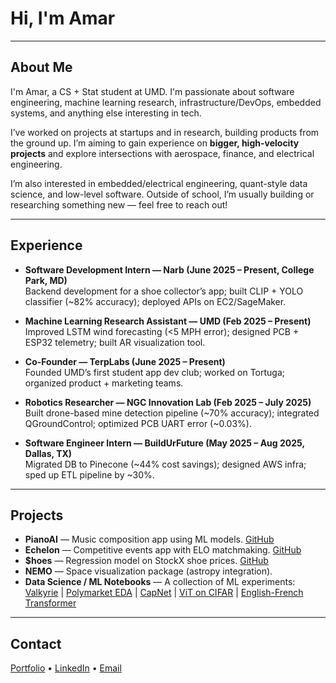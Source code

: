 # Hi, I'm Amar

---

## About Me
I'm Amar, a CS + Stat student at UMD. I'm passionate about software engineering, machine learning research, infrastructure/DevOps, embedded systems, and anything else interesting in tech.  

I’ve worked on projects at startups and in research, building products from the ground up. I’m aiming to gain experience on **bigger, high-velocity projects** and explore intersections with aerospace, finance, and electrical engineering.  

I’m also interested in embedded/electrical engineering, quant-style data science, and low-level software. Outside of school, I’m usually building or researching something new — feel free to reach out!

---

## Experience
- **Software Development Intern — Narb (June 2025 – Present, College Park, MD)**  
  Backend development for a shoe collector’s app; built CLIP + YOLO classifier (~82% accuracy); deployed APIs on EC2/SageMaker.  

- **Machine Learning Research Assistant — UMD (Feb 2025 – Present)**  
  Improved LSTM wind forecasting (<5 MPH error); designed PCB + ESP32 telemetry; built AR visualization tool.  

- **Co-Founder — TerpLabs (June 2025 – Present)**  
  Founded UMD’s first student app dev club; worked on Tortuga; organized product + marketing teams.  

- **Robotics Researcher — NGC Innovation Lab (Feb 2025 – July 2025)**  
  Built drone-based mine detection pipeline (~70% accuracy); integrated QGroundControl; optimized PCB UART error (~0.03%).  

- **Software Engineer Intern — BuildUrFuture (May 2025 – Aug 2025, Dallas, TX)**  
  Migrated DB to Pinecone (~44% cost savings); designed AWS infra; sped up ETL pipeline by ~30%.  

---

## Projects
- **PianoAI** — Music composition app using ML models. [GitHub](https://github.com/AmarDhillon05/PianoAi-v2)  
- **Echelon** — Competitive events app with ELO matchmaking. [GitHub](https://github.com/AmarDhillon05/echelon)  
- **$hoes** — Regression model on StockX shoe prices. [GitHub](https://github.com/AmarDhillon05/Shoes)  
- **NEMO** — Space visualization package (astropy integration).  
- **Data Science / ML Notebooks** — A collection of ML experiments:  
  [Valkyrie](https://github.com/AmarDhillon05/Valkyrie-Assessment) | 
  [Polymarket EDA](https://github.com/AmarDhillon05/Sif-EDA) | 
  [CapNet](https://github.com/AmarDhillon05/CapNet) | 
  [ViT on CIFAR](https://github.com/AmarDhillon05/Vision-transformer-on-CIFAR-100) | 
  [English-French Transformer](https://github.com/AmarDhillon05/English-to-French-transformer)  

---

## Contact
[Portfolio](https://site.adh05.com) • 
[LinkedIn](https://www.linkedin.com/in/amar-dhillon-917537261/) • 
[Email](mailto:adhillon053@gmail.com)
